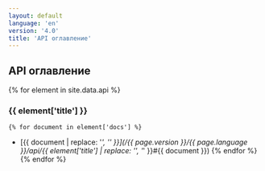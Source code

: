 ```yaml
---
layout: default
language: 'en'
version: '4.0'
title: 'API оглавление'
---
```


## API оглавление
{% for element in site.data.api %}
### {{ element['title'] }}
    {% for document in element['docs'] %}
* [{{ document | replace: '_', '\' }}](/{{ page.version }}/{{ page.language }}/api/{{ element['title'] | replace: '\', '_' }}#{{ document }})
    {% endfor %}
{% endfor %}
